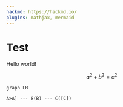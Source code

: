 ```yaml
---
hackmd: https://hackmd.io/
plugins: mathjax, mermaid
---
```

# Test

Hello world!

$$
a^2 + b^2 = c^2
$$

```mermaid
graph LR

A>A] --- B(B) --- C([C])
```

